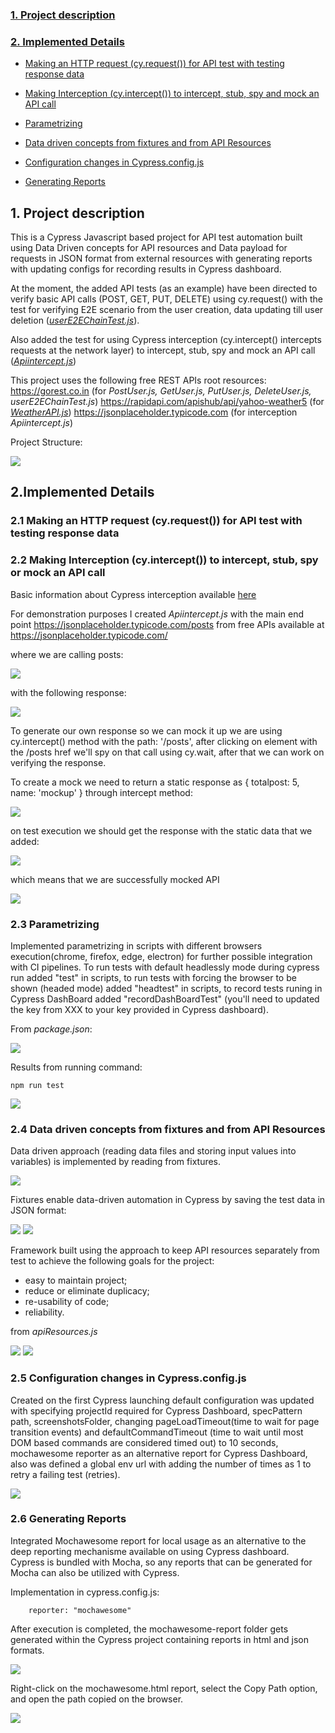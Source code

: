 
<b><h3>[1. Project description](#description)</h3></b>

<b><h3>[2. Implemented Details](#details)</h3></b>

- [Making an HTTP request (cy.request()) for API test with testing response data](#httprequest)

- [Making Interception (cy.intercept()) to intercept, stub, spy and mock an API call](#interception)

- [Parametrizing](#parametrizing)

- [Data driven concepts from fixtures and from API Resources](#datadriven)

- [Configuration changes in Cypress.config.js](#config)

- [Generating Reports](#reports)

<!-- - [Cypress Dashboard](#dashboard) - -->



<a id="description"></a>
## __1. Project description__

This is a Cypress Javascript based project for API test automation built using Data Driven concepts for API resources and Data payload for requests in JSON format from external resources with generating reports with updating configs for recording results in Cypress dashboard.

At the moment, the added API tests (as an example) have been directed to verify basic API calls (POST, GET, PUT, DELETE) using cy.request() with the test for verifying E2E scenario from the user creation, data updating till user deletion ([_userE2EChainTest.js_](https://github.com/andrey-yudin-7/CypressAPIFramework/blob/master/cypress/integration/APITests/userE2EChainTest.js)). 

Also added the test for using Cypress interception (cy.intercept() intercepts requests at the network layer) to intercept, stub, spy and mock an API call ([_Apiintercept.js_](https://github.com/andrey-yudin-7/CypressAPIFramework/blob/master/cypress/integration/Interception/Apiintercept.js))

This project uses the following free REST APIs root resources:
https://gorest.co.in (for _PostUser.js, GetUser.js, PutUser.js, DeleteUser.js, userE2EChainTest.js_)
https://rapidapi.com/apishub/api/yahoo-weather5 (for [_WeatherAPI.js_](https://github.com/andrey-yudin-7/CypressAPIFramework/blob/master/cypress/integration/APITests/WeatherAPI.js))
https://jsonplaceholder.typicode.com (for interception _Apiintercept.js_)

Project Structure:

<img src="cypress/support/readmeImages/structure.png">

<a id="details"></a>

## __2.Implemented Details__


<a id="httprequest"></a>

### __2.1 Making an HTTP request (cy.request()) for API test with testing response data__ 











<a id="interception"></a>

### __2.2 Making Interception (cy.intercept()) to intercept, stub, spy or mock an API call__ 

Basic information about Cypress interception available [here](https://docs.cypress.io/api/commands/intercept)

For demonstration purposes I created _Apiintercept.js_ with the main end point https://jsonplaceholder.typicode.com/posts from free APIs available at https://jsonplaceholder.typicode.com/

where we are calling posts:

<img src="cypress/support/readmeImages/interception1.png">

with the following response:

<img src="cypress/support/readmeImages/interception2.png">

To generate our own response so we can mock it up we are using cy.intercept() method with the path: '/posts', after clicking on element with the /posts href we'll spy on that call using cy.wait, after that we can work on verifying the response.

To create a mock we need to return a static response as { totalpost: 5, name: 'mockup' } through intercept method:

<img src="cypress/support/readmeImages/interception3.png">

on test execution we should get the response with the static data that we added:

<img src="cypress/support/readmeImages/interception5.png">

which means that we are successfully mocked API


<img src="cypress/support/readmeImages/interception.png">

<a id="parametrizing"></a>

### __2.3 Parametrizing__ 

Implemented parametrizing in scripts with different browsers execution(chrome, firefox, edge, electron) for further possible integration with CI pipelines. To run tests with default headlessly mode during cypress run added "test" in scripts, to run tests with forcing the browser to be shown (headed mode) added "headtest" in scripts, to record tests runing in Cypress DashBoard added "recordDashBoardTest" (you'll need to updated the key from XXX to your key provided in Cypress dashboard).

From _package.json_:

<img src="cypress/support/readmeImages/packagejson.png">

Results from running command:
```
npm run test
```
<img src="cypress/support/readmeImages/testresults_in_console.png">

<a id="datadriven"></a>

### __2.4 Data driven concepts from fixtures and from API Resources__ 

Data driven approach (reading data files and storing input values into variables) is implemented by reading from fixtures. 

<img src="cypress/support/readmeImages/fixtures.png">

Fixtures enable data-driven automation in Cypress by saving the test data in JSON format:

<img src="cypress/support/readmeImages/datapayload1.png">

<img src="cypress/support/readmeImages/datapayload2.png">

Framework built using the approach to keep API resources separately from test to achieve the following goals for the project:
- easy to maintain project;
- reduce or eliminate duplicacy;
- re-usability of code;
- reliability.

from _apiResources.js_

<img src="cypress/support/readmeImages/apiresources.png">

<img src="cypress/support/readmeImages/apiresources1.png">

<a id="config"></a>

### __2.5 Configuration changes in Cypress.config.js__

 Created on the first Cypress launching default configuration was updated with specifying projectId required for Cypress Dashboard, specPattern path, screenshotsFolder, changing pageLoadTimeout(time to wait for page transition events) and defaultCommandTimeout (time to wait until most DOM based commands are considered timed out) to 10 seconds, mochawesome reporter as an alternative report for Cypress Dashboard, also was defined a global env url with adding the number of times as 1 to retry a failing test (retries).

 <img src="cypress/support/readmeImages/config.png">


<a id="reports"></a>

### __2.6 Generating Reports__

Integrated Mochawesome report for local usage as an alternative to the deep reporting mechanisme available on using Cypress dashboard.
Cypress is bundled with Mocha, so any reports that can be generated for Mocha can also be utilized with Cypress.

Implementation in cypress.config.js:

```
    reporter: "mochawesome"
```

After execution is completed, the mochawesome-report folder gets generated within the Cypress project containing reports in html and json formats.

 <img src="cypress/support/readmeImages/report1.png">

Right-click on the mochawesome.html report, select the Copy Path option, and open the path copied on the browser.

 <img src="cypress/support/readmeImages/mochareport.png">

<!-- 

<a id="dashboard"></a>

 ### __2.7 Cypress Dashboard__ -->